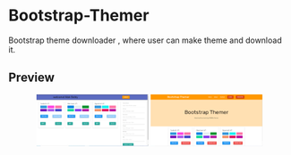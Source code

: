 # Bootstrap-Themer
Bootstrap theme downloader , where user can make theme and download it.

## Preview


<div style="text-align: center">
<img src="pic/bt1.PNG" width="200" />


<img src="pic/bt2.PNG" width="200"/>

</div>
